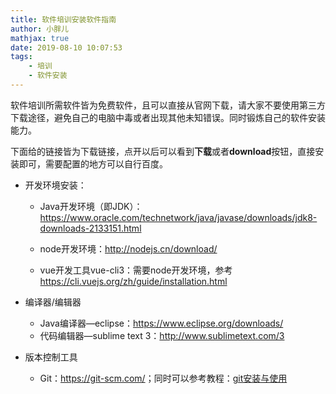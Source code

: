 ```yaml
---
title: 软件培训安装软件指南
author: 小胖儿
mathjax: true
date: 2019-08-10 10:07:53
tags:
	- 培训
	- 软件安装
---
```


软件培训所需软件皆为免费软件，且可以直接从官网下载，请大家不要使用第三方下载途径，避免自己的电脑中毒或者出现其他未知错误。同时锻炼自己的软件安装能力。

下面给的链接皆为下载链接，点开以后可以看到**下载**或者**download**按钮，直接安装即可，需要配置的地方可以自行百度。

<!-- more -->

- 开发环境安装：

  - Java开发环境（即JDK）：<https://www.oracle.com/technetwork/java/javase/downloads/jdk8-downloads-2133151.html>

  - node开发环境：<http://nodejs.cn/download/>
  - vue开发工具vue-cli3：需要node开发环境，参考<https://cli.vuejs.org/zh/guide/installation.html>

- 编译器/编辑器

  - Java编译器—eclipse：<https://www.eclipse.org/downloads/>
  - 代码编辑器—sublime text 3：<http://www.sublimetext.com/3>

- 版本控制工具
  - Git：<https://git-scm.com/>；同时可以参考教程：[git安装与使用]([https://pangyuworld.github.io/2019/04/13/git%E4%BD%BF%E7%94%A8/](https://pangyuworld.github.io/2019/04/13/git使用/))

